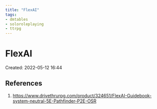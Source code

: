 ```yaml
---
title: "FlexAI"
tags:
- dmtables
- soloroleplaying
- ttrpg
---
```


# FlexAI
Created: 2022-05-12 16:44  



## References
1. https://www.drivethrurpg.com/product/324651/FlexAI-Guidebook-system-neutral-5E-Pathfinder-P2E-OSR
